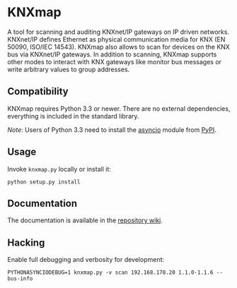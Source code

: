 # KNXmap

A tool for scanning and auditing KNXnet/IP gateways on IP driven networks. KNXnet/IP defines Ethernet as physical communication media for KNX (EN 50090, ISO/IEC 14543). KNXmap also allows to scan for devices on the KNX bus via KNXnet/IP gateways. In addition to scanning, KNXmap supports other modes to interact with KNX gateways like monitor bus messages or write arbitrary values to group addresses.

## Compatibility

KNXmap requires Python 3.3 or newer. There are no external dependencies, everything is included in the standard library.

*Note*: Users of Python 3.3 need to install the [asyncio](https://docs.python.org/3/library/asyncio.html) module from [PyPI](https://pypi.python.org/pypi).

## Usage

Invoke `knxmap.py` locally or install it:

```
python setup.py install
```

## Documentation

The documentation is available in the [repository wiki](https://github.com/ernw/knxmap/wiki).

## Hacking

Enable full debugging and verbosity for development:

```
PYTHONASYNCIODEBUG=1 knxmap.py -v scan 192.168.178.20 1.1.0-1.1.6 --bus-info
```
